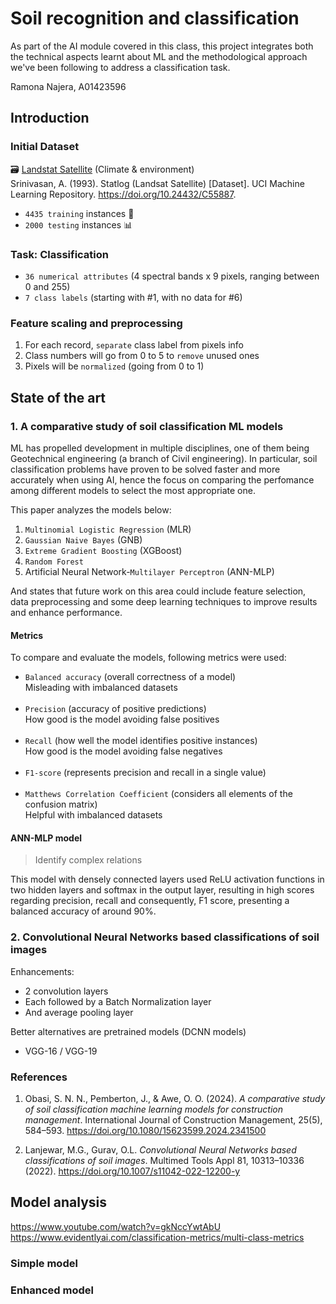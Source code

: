 # Soil recognition and classification

As part of the AI module covered in this class, this project integrates both the technical aspects learnt about ML and the methodological approach we've been following to address a classification task.

Ramona Najera, A01423596

## Introduction

### Initial Dataset

🗃 [Landstat Satellite](https://archive.ics.uci.edu/dataset/146/statlog+landsat+satellite) (Climate & environment) <br>
Srinivasan, A. (1993). Statlog (Landsat Satellite) [Dataset]. UCI Machine Learning Repository. https://doi.org/10.24432/C55887.

- `4435 training` instances 🦾 <br>
- `2000 testing` instances 📊

### Task: Classification

- `36 numerical attributes` (4 spectral bands x 9 pixels, ranging between 0 and 255)
- `7 class labels` (starting with #1, with no data for #6)

### Feature scaling and preprocessing

1. For each record, `separate` class label from pixels info
2. Class numbers will go from 0 to 5 to `remove` unused ones
3. Pixels will be `normalized` (going from 0 to 1)

## State of the art

### 1. A comparative study of soil classification ML models

ML has propelled development in multiple disciplines, one of them being Geotechnical engineering (a branch of Civil engineering). In particular, soil classification problems have proven to be solved faster and more accurately when using AI, hence the focus on comparing the perfomance among different models to select the most appropriate one.

This paper analyzes the models below:

1. `Multinomial Logistic Regression` (MLR)
2. `Gaussian Naive Bayes` (GNB)
3. `Extreme Gradient Boosting` (XGBoost)
4. `Random Forest`
5. Artificial Neural Network-`Multilayer Perceptron` (ANN-MLP)

And states that future work on this area could include feature selection, data preprocessing and some deep learning techniques to improve results and enhance performance.

#### Metrics

To compare and evaluate the models, following metrics were used:

- `Balanced accuracy` (overall correctness of a model) <br>
  Misleading with imbalanced datasets <br><br>
- `Precision` (accuracy of positive predictions) <br>
  How good is the model avoiding false positives <br><br>
- `Recall` (how well the model identifies positive instances) <br>
  How good is the model avoiding false negatives <br><br>
- `F1-score` (represents precision and recall in a single value) <br><br>
- `Matthews Correlation Coefficient` (considers all elements of the confusion matrix) <br>
  Helpful with imbalanced datasets

#### ANN-MLP model

> Identify complex relations

This model with densely connected layers used ReLU activation functions in two hidden layers and softmax in the output layer, resulting in high scores regarding precision, recall and consequently, F1 score, presenting a balanced accuracy of around 90%.

### 2. Convolutional Neural Networks based classifications of soil images

Enhancements:
 - 2 convolution layers
 - Each followed by a Batch Normalization layer
 - And average pooling layer

Better alternatives are pretrained models (DCNN models)
 - VGG-16 / VGG-19

### References

1. Obasi, S. N. N., Pemberton, J., & Awe, O. O. (2024). _A comparative study of soil classification machine learning models for construction management_. International Journal of Construction Management, 25(5), 584–593. https://doi.org/10.1080/15623599.2024.2341500

2. Lanjewar, M.G., Gurav, O.L. _Convolutional Neural Networks based classifications of soil images_. Multimed Tools Appl 81, 10313–10336 (2022). https://doi.org/10.1007/s11042-022-12200-y

## Model analysis

https://www.youtube.com/watch?v=gkNccYwtAbU <br>
https://www.evidentlyai.com/classification-metrics/multi-class-metrics

### Simple model

### Enhanced model
